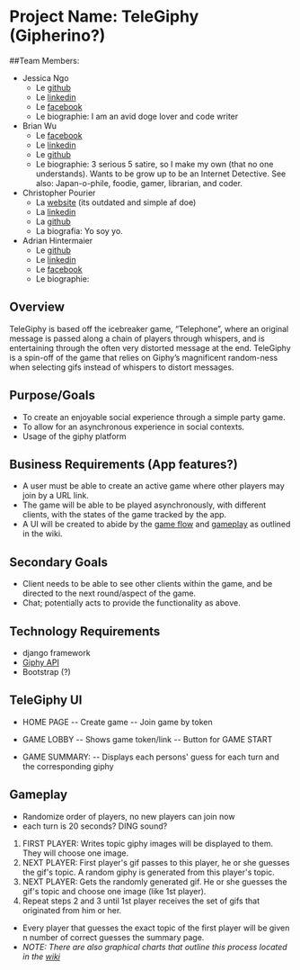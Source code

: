 # Project Name: TeleGiphy (Gipherino?)


##Team Members:
- Jessica Ngo
  - Le [github](https://github.com/JessicaNgo)
  - Le [linkedin](https://ca.linkedin.com/in/ngojessica)
  - Le [facebook](https://www.facebook.com/jessica.ngo.1069)
  - Le biographie: I am an avid doge lover and code writer
- Brian Wu
  - Le [facebook](www.facebook.com/poenbwu)
  - Le [linkedin](www.linkedin.com/poenbrianwu)
  - Le [github](www.github.com/Zizibaluba)
  - Le biographie: 3 serious 5 satire, so I make my own (that no one understands). Wants to be grow up to be an Internet Detective. See also:  Japan-o-phile, foodie, gamer, librarian, and coder.
- Christopher Pourier
  - La [website](http://corez.nl/) (its outdated and simple af doe)
  - La [linkedin](https://an.linkedin.com/in/christopher-pourier-81042828)
  - La [github](https://github.com/corez92)
  - La biografia: Yo soy yo. 
- Adrian Hintermaier
  - Le [github](https://github.com/Mester)
  - Le [linkedin](https://se.linkedin.com/in/adrianhintermaier)
  - Le [facebook](https://www.facebook.com/adrian.hintermaier)
  - Le biographie: 


## Overview
TeleGiphy is based off the icebreaker game, “Telephone”, where an original message is passed along a chain of players through whispers, and is entertaining through the often very distorted message at the end. TeleGiphy is a spin-off of the game that relies on Giphy’s magnificent random-ness when selecting gifs instead of whispers to distort messages. 

## Purpose/Goals
- To create an enjoyable social experience through a simple party game.
- To allow for an asynchronous experience in social contexts.
- Usage of the giphy platform 


## Business Requirements (App features?)
- A user must be able to create an active game where other players may join by a URL link.
- The game will be able to be played asynchronously, with different clients, with the states of the game tracked by the app.
- A UI will be created to abide by the [game flow](https://github.com/JessicaNgo/TeleGiphy/wiki/Game-Flow) and [gameplay](https://github.com/JessicaNgo/TeleGiphy/wiki/Gameplay) as outlined in the wiki.

## Secondary Goals
- Client needs to be able to see other clients within the game, and be directed to the next round/aspect of the game.
- Chat; potentially acts to provide the functionality as above.


## Technology Requirements
- django framework
- [Giphy API](https://github.com/Giphy/GiphyAPI)
- Bootstrap (?)


## TeleGiphy UI
- HOME PAGE
-- Create game
-- Join game by token

- GAME LOBBY
-- Shows game token/link
-- Button for GAME START

- GAME SUMMARY:
-- Displays each persons' guess for each turn and the corresponding giphy


## Gameplay 
- Randomize order of players, no new players can join now
- each turn is 20 seconds? DING sound?
1. FIRST PLAYER: Writes topic giphy images will be displayed to them. They will choose one image.
2. NEXT PLAYER: First player's gif passes to this player, he or she guesses the gif's topic. A random giphy is generated from this player's topic.
3. NEXT PLAYER: Gets the randomly generated gif. He or she guesses the gif's topic and choose one image (like 1st player).
4. Repeat steps 2 and 3 until 1st player receives the set of gifs that originated from him or her.
- Every player that guesses the exact topic of the first player will be given n number of correct guesses the summary page. 
- *NOTE: There are also graphical charts that outline this process located in the [wiki](https://github.com/JessicaNgo/TeleGiphy/wiki/)*

